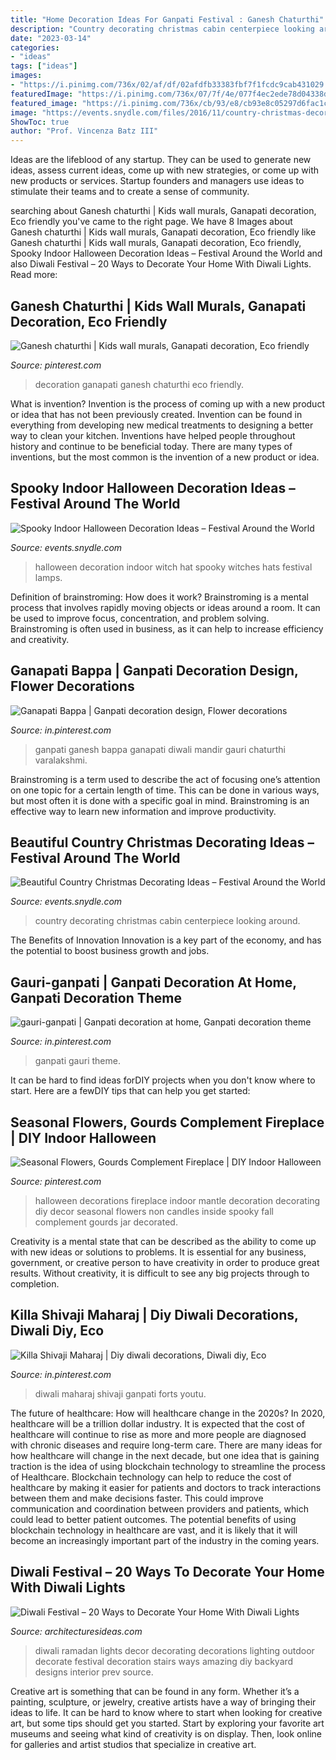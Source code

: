 ```yaml
---
title: "Home Decoration Ideas For Ganpati Festival : Ganesh Chaturthi"
description: "Country decorating christmas cabin centerpiece looking around"
date: "2023-03-14"
categories:
- "ideas"
tags: ["ideas"]
images:
- "https://i.pinimg.com/736x/02/af/df/02afdfb33383fbf7f1fcdc9cab431029.jpg"
featuredImage: "https://i.pinimg.com/736x/07/7f/4e/077f4ec2ede78d04338d6e71b17ed2e8.jpg"
featured_image: "https://i.pinimg.com/736x/cb/93/e8/cb93e8c05297d6fac1c45132288b7d50.jpg"
image: "https://events.snydle.com/files/2016/11/country-christmas-decorating-ideas-16.jpg"
ShowToc: true
author: "Prof. Vincenza Batz III"
---
```



Ideas are the lifeblood of any startup. They can be used to generate new ideas, assess current ideas, come up with new strategies, or come up with new products or services. Startup founders and managers use ideas to stimulate their teams and to create a sense of community.

	

		
searching about Ganesh chaturthi | Kids wall murals, Ganapati decoration, Eco friendly you've came to the right page. We have 8 Images about Ganesh chaturthi | Kids wall murals, Ganapati decoration, Eco friendly like Ganesh chaturthi | Kids wall murals, Ganapati decoration, Eco friendly, Spooky Indoor Halloween Decoration Ideas – Festival Around the World and also Diwali Festival – 20 Ways to Decorate Your Home With Diwali Lights. Read more:
		
    
## Ganesh Chaturthi | Kids Wall Murals, Ganapati Decoration, Eco Friendly

<img loading=lazy src="https://i.pinimg.com/736x/cb/93/e8/cb93e8c05297d6fac1c45132288b7d50.jpg" onerror="this.onerror=null;this.src='https://tse2.mm.bing.net/th?id=OIP.hTWyGRNhfEL1aD0OPRQLEAHaJ3&amp;pid=15.1';" alt="Ganesh chaturthi | Kids wall murals, Ganapati decoration, Eco friendly">

_Source: pinterest.com_

>decoration ganapati ganesh chaturthi eco friendly. 

	

What is invention?
Invention is the process of coming up with a new product or idea that has not been previously created. Invention can be found in everything from developing new medical treatments to designing a better way to clean your kitchen. Inventions have helped people throughout history and continue to be beneficial today. There are many types of inventions, but the most common is the invention of a new product or idea.

    
## Spooky Indoor Halloween Decoration Ideas – Festival Around The World

<img loading=lazy src="https://events.snydle.com/files/2017/08/Indoor-Halloween-Decoration-Ideas-2.jpg" onerror="this.onerror=null;this.src='https://tse2.mm.bing.net/th?id=OIP.7xsxYmWI3sJ3rsLpzxRbCgHaMa&amp;pid=15.1';" alt="Spooky Indoor Halloween Decoration Ideas – Festival Around the World">

_Source: events.snydle.com_

>halloween decoration indoor witch hat spooky witches hats festival lamps. 

	

Definition of brainstroming: How does it work?
Brainstroming is a mental process that involves rapidly moving objects or ideas around a room. It can be used to improve focus, concentration, and problem solving. Brainstroming is often used in business, as it can help to increase efficiency and creativity.

    
## Ganapati Bappa | Ganpati Decoration Design, Flower Decorations

<img loading=lazy src="https://i.pinimg.com/736x/07/7f/4e/077f4ec2ede78d04338d6e71b17ed2e8.jpg" onerror="this.onerror=null;this.src='https://tse2.mm.bing.net/th?id=OIP.6T2mJ61meSD04EdeimVH9wHaKG&amp;pid=15.1';" alt="Ganapati Bappa | Ganpati decoration design, Flower decorations">

_Source: in.pinterest.com_

>ganpati ganesh bappa ganapati diwali mandir gauri chaturthi varalakshmi. 

	

Brainstroming is a term used to describe the act of focusing one’s attention on one topic for a certain length of time. This can be done in various ways, but most often it is done with a specific goal in mind. Brainstroming is an effective way to learn new information and improve productivity.

    
## Beautiful Country Christmas Decorating Ideas – Festival Around The World

<img loading=lazy src="https://events.snydle.com/files/2016/11/country-christmas-decorating-ideas-16.jpg" onerror="this.onerror=null;this.src='https://tse1.mm.bing.net/th?id=OIP.pMaAznrxHQlpzvSqBknxbQHaLH&amp;pid=15.1';" alt="Beautiful Country Christmas Decorating Ideas – Festival Around the World">

_Source: events.snydle.com_

>country decorating christmas cabin centerpiece looking around. 

	

The Benefits of Innovation
Innovation is a key part of the economy, and has the potential to boost business growth and jobs.

    
## Gauri-ganpati | Ganpati Decoration At Home, Ganpati Decoration Theme

<img loading=lazy src="https://i.pinimg.com/736x/02/af/df/02afdfb33383fbf7f1fcdc9cab431029.jpg" onerror="this.onerror=null;this.src='https://tse3.mm.bing.net/th?id=OIP.EZpdInzkayJUeV6D5dQZ8gHaJ4&amp;pid=15.1';" alt="gauri-ganpati | Ganpati decoration at home, Ganpati decoration theme">

_Source: in.pinterest.com_

>ganpati gauri theme. 

	

It can be hard to find ideas forDIY projects when you don't know where to start. Here are a fewDIY tips that can help you get started: 

    
## Seasonal Flowers, Gourds Complement Fireplace | DIY Indoor Halloween

<img loading=lazy src="https://i.pinimg.com/736x/64/86/82/64868251d120ce8a41141d0584c08759.jpg" onerror="this.onerror=null;this.src='https://tse2.mm.bing.net/th?id=OIP._oPvfAXgPZuNMn0NPDFMVwHaLH&amp;pid=15.1';" alt="Seasonal Flowers, Gourds Complement Fireplace | DIY Indoor Halloween">

_Source: pinterest.com_

>halloween decorations fireplace indoor mantle decoration decorating diy decor seasonal flowers non candles inside spooky fall complement gourds jar decorated. 

	

Creativity is a mental state that can be described as the ability to come up with new ideas or solutions to problems. It is essential for any business, government, or creative person to have creativity in order to produce great results. Without creativity, it is difficult to see any big projects through to completion.

    
## Killa Shivaji Maharaj | Diy Diwali Decorations, Diwali Diy, Eco

<img loading=lazy src="https://i.pinimg.com/736x/e8/9f/c1/e89fc144d36ea899d29e560c09db64c4.jpg" onerror="this.onerror=null;this.src='https://tse1.mm.bing.net/th?id=OIP.MKtChFeJU0WppUxnpnPG5AHaNK&amp;pid=15.1';" alt="Killa Shivaji Maharaj | Diy diwali decorations, Diwali diy, Eco">

_Source: in.pinterest.com_

>diwali maharaj shivaji ganpati forts youtu. 

	

The future of healthcare: How will healthcare change in the 2020s?
In 2020, healthcare will be a trillion dollar industry. It is expected that the cost of healthcare will continue to rise as more and more people are diagnosed with chronic diseases and require long-term care. There are many ideas for how healthcare will change in the next decade, but one idea that is gaining traction is the idea of using blockchain technology to streamline the process of Healthcare. Blockchain technology can help to reduce the cost of healthcare by making it easier for patients and doctors to track interactions between them and make decisions faster. This could improve communication and coordination between providers and patients, which could lead to better patient outcomes. The potential benefits of using blockchain technology in healthcare are vast, and it is likely that it will become an increasingly important part of the industry in the coming years.

    
## Diwali Festival – 20 Ways To Decorate Your Home With Diwali Lights

<img loading=lazy src="https://architecturesideas.com/wp-content/uploads/2017/10/Diwali-Decoration-4.jpg" onerror="this.onerror=null;this.src='https://tse2.mm.bing.net/th?id=OIP.Wm5HcejS_8WeS3ewO3O_NwDfEX&amp;pid=15.1';" alt="Diwali Festival – 20 Ways to Decorate Your Home With Diwali Lights">

_Source: architecturesideas.com_

>diwali ramadan lights decor decorating decorations lighting outdoor decorate festival decoration stairs ways amazing diy backyard designs interior prev source. 

	

Creative art is something that can be found in any form. Whether it’s a painting, sculpture, or jewelry, creative artists have a way of bringing their ideas to life. It can be hard to know where to start when looking for creative art, but some tips should get you started. Start by exploring your favorite art museums and seeing what kind of creativity is on display. Then, look online for galleries and artist studios that specialize in creative art.

